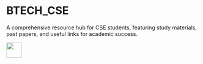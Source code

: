 # BTECH_CSE
A comprehensive resource hub for CSE students, featuring study materials, past papers, and useful links for academic success.

<img src="https://img.shields.io/github/repo-size/LPU-Org/BTECH_CSE?style=for-the-badge" height=40px>
